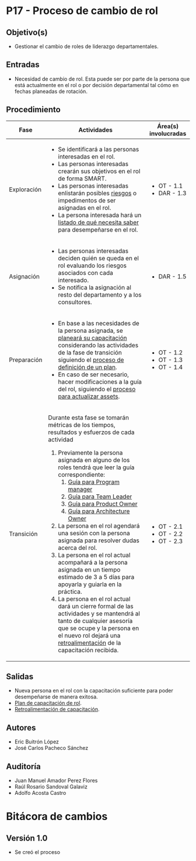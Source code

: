 # P17 - Proceso de cambio de rol

## Objetivo(s)

- Gestionar el cambio de roles de liderazgo departamentales.

## Entradas

- Necesidad de cambio de rol. Esta puede ser por parte de la persona que está actualmente en el rol o por decisión departamental tal cómo en fechas planeadas de rotación.

## Procedimiento

<table>
  <thead>
    <th>Fase</th>
    <th>Actividades</th>
    <th>Área(s) involucradas</th>
  </thead>

  <tbody>
    <tr>
      <td>Exploración</td>
      <td>
        <ul align="left">
          <li>Se identificará a las personas interesadas en el rol.</li>
          <li>Las personas interesadas crearán sus objetivos en el rol de forma SMART.</li>
          <li>Las personas interesadas enlistarán posibles <a href="https://docs.google.com/spreadsheets/d/1L_IWQMrYGR4vnJVB-YF48OHtPyNLnXWxmzz2g-aHHGM/edit?usp=sharing">riesgos</a> o impedimentos de ser asignadas en el rol.</li>
          <li>La persona interesada hará un <a href="https://drive.google.com/drive/folders/1qpreDsJfpTt23r9-DsEACp8q0mRXo691?usp=sharing">listado de qué necesita saber</a> para desempeñarse en el rol.</li>
        </ul>
      </td>
      <td>
        <ul>
          <li>OT - 1.1</li>
          <li>DAR - 1.3</li>
        </ul>
      </td>
    </tr>
    <tr>
      <td>Asignación</td>
      <td>
        <ul align="left">
          <li>Las personas interesadas deciden quién se queda en el rol evaluando los riesgos asociados con cada interesado.</li>
          <li>Se notifica la asignación al resto del departamento y a los consultores.</li>
        </ul>
      </td>
      <td>
        <ul>
          <li>DAR - 1.5</li>
        </ul>
      </td>
    </tr>
    <tr>
      <td>Preparación</td>
      <td>
        <ul align="left">
          <li>En base a las necesidades de la persona asignada, se <a href="https://drive.google.com/drive/folders/1qpreDsJfpTt23r9-DsEACp8q0mRXo691?usp=sharing">planeará su capacitación</a> considerando las actividades de la fase de transición siguiendo el <a href="../procesos/P14-proceso-de-definicion-del-plan-inicial">proceso de definición de un plan</a>.</li>
          <li>En caso de ser necesario, hacer modificaciones a la guía del rol, siguiendo el <a href="#">proceso para actualizar assets</a>.</li>
        </ul>
      </td>
      <td>
        <ul>
          <li>OT - 1.2</li>
          <li>OT - 1.3</li>
          <li>OT - 1.4</li>
        </ul>
      </td>
    </tr>
    <tr>
      <td>Transición</td>
      <td>
            <p>Durante esta fase se tomarán métricas de los tiempos, resultados y esfuerzos de cada actividad</p>
           <ol>
                <li>Previamente la persona asignada en alguno de los roles tendrá que leer la guía correspondiente:
                    <ol>
                        <li><a href="../guias/G08-guia-para-el-pm">Guía para Program manager</a></li>
                        <li><a href="../guias/G09-guia-team-leader">Guía para Team Leader</a></li>
                        <li><a href="../guias/G10-guia-del-PO">Guía para Product Owner</a></li>
                        <li><a href="#">Guía para Architecture Owner</a></li>
                    </ol>
                </li>
                <li>La persona en el rol agendará una sesión con la persona asignada para resolver dudas acerca del rol. </li>
                <li>La persona en el rol actual acompañará a la persona asignada en un tiempo estimado de 3 a 5 días para apoyarla y guiarla en la práctica. </li>
                <li>La persona en el rol actual dará un cierre formal de las actividades y se mantendrá al tanto de cualquier asesoría que se ocupe y la persona en el nuevo rol dejará una <a href="https://drive.google.com/drive/folders/1qpreDsJfpTt23r9-DsEACp8q0mRXo691?usp=sharing">retroalimentación</a> de la capacitación recibida.</li>
            </ol>
      </td>
      <td>
        <ul>
          <li>OT - 2.1</li>
          <li>OT - 2.2</li>
          <li>OT - 2.3</li>
        </ul>
      </td>
    </tr>
  </tbody>
</table>

## Salidas

- Nueva persona en el rol con la capacitación suficiente para poder desempeñarse de manera exitosa.
- [Plan de capacitación de rol](https://drive.google.com/drive/folders/1qpreDsJfpTt23r9-DsEACp8q0mRXo691?usp=sharing).
- [Retroalimentación de capacitación](https://drive.google.com/drive/folders/1qpreDsJfpTt23r9-DsEACp8q0mRXo691?usp=sharing).

## Autores

- Eric Buitrón López
- José Carlos Pacheco Sánchez

## Auditoría

- Juan Manuel Amador Perez Flores
- Raúl Rosario Sandoval Galaviz
- Adolfo Acosta Castro


# Bitácora de cambios

## Versión 1.0
  - Se creó el proceso

